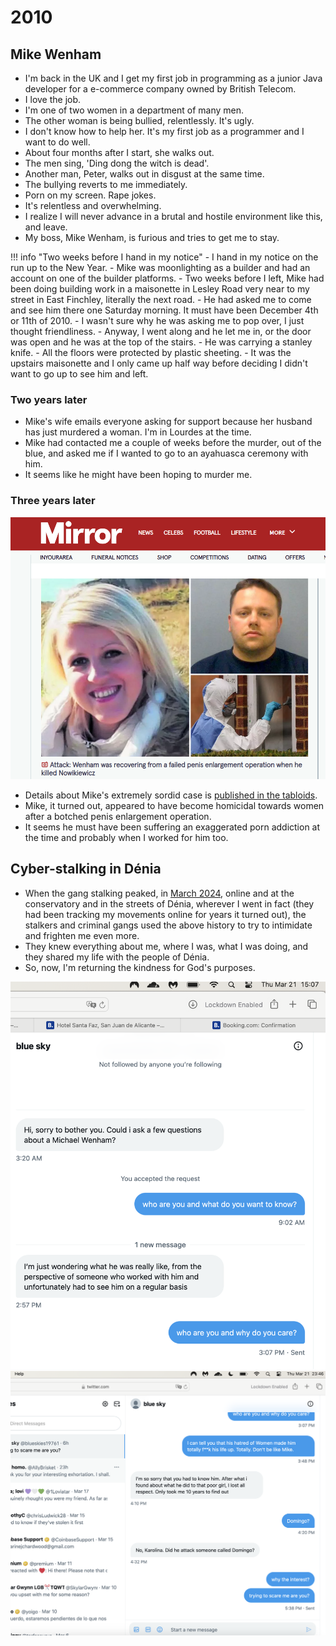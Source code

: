 # 2010

<div id="google_translate_element"></div>
<script type="text/javascript" src="//translate.google.com/translate_a/element.js?cb=googleTranslateElementInit"></script>
<script type="text/javascript">
function googleTranslateElementInit() {
  new google.translate.TranslateElement({pageLanguage: 'en'}, 'google_translate_element');
}
</script>

## Mike Wenham

- I'm back in the UK and I get my first job in programming as a junior Java developer for a e-commerce company owned by British Telecom.
- I love the job.
- I'm one of two women in a department of many men.
- The other woman is being bullied, relentlessly. It's ugly.
- I don't know how to help her. It's my first job as a programmer and I want to do well.
- About four months after I start, she walks out.
- The men sing, 'Ding dong the witch is dead'.
- Another man, Peter, walks out in disgust at the same time.
- The bullying reverts to me immediately.
- Porn on my screen. Rape jokes.
- It's relentless and overwhelming.
- I realize I will never advance in a brutal and hostile environment like this, and leave.
- My boss, Mike Wenham, is furious and tries to get me to stay.

!!! info "Two weeks before I hand in my notice"
    - I hand in my notice on the run up to the New Year.
    - Mike was moonlighting as a builder and had an account on one of the builder platforms.
    - Two weeks before I left, Mike had been doing building work in a maisonette in Lesley Road very near to my street in East Finchley, literally the next road.
    - He had asked me to come and see him there one Saturday morning. It must have been December 4th or 11th of 2010.
    - I wasn't sure why he was asking me to pop over, I just thought friendliness.
    - Anyway, I went along and he let me in, or the door was open and he was at the top of the stairs. 
    - He was carrying a stanley knife.
    - All the floors were protected by plastic sheeting.
    - It was the upstairs maisonette and I only came up half way before deciding I didn't want to go up to see him and left.

### Two years later

- Mike's wife emails everyone asking for support because her husband has just murdered a woman. I'm in Lourdes at the time.
- Mike had contacted me a couple of weeks before the murder, out of the blue, and asked me if I wanted to go to an ayahuasca ceremony with him.
- It seems like he might have been hoping to murder me.

### Three years later

![Wenham](../../content/images/wenham.png)

- Details about Mike's extremely sordid case is [published in the tabloids](https://www.mirror.co.uk/news/uk-news/michael-wenham-dad-who-decapitated-5071160).
- Mike, it turned out, appeared to have become homicidal towards women after a botched penis enlargement operation.
- It seems he must have been suffering an exaggerated porn addiction at the time and probably when I worked for him too.

## Cyber-stalking in Dénia

- When the gang stalking peaked, in [March 2024](../2024/march.md), online and at the conservatory and in the streets of Dénia, wherever I went in fact (they had been tracking my movements online for years it turned out), the stalkers and criminal gangs used the above history to try to intimidate and frighten me even more. 
- They knew everything about me, where I was, what I was doing, and they shared my life with the people of Dénia.
- So, now, I'm returning the kindness for God's purposes. 

![Threats Mike Wenham](../../content/images/threats/mike-wenham/march-threats-mike-wenham-1.png)
![Threats Mike Wenham](../../content/images/threats/mike-wenham/march-threats-mike-wenham-2.png)

